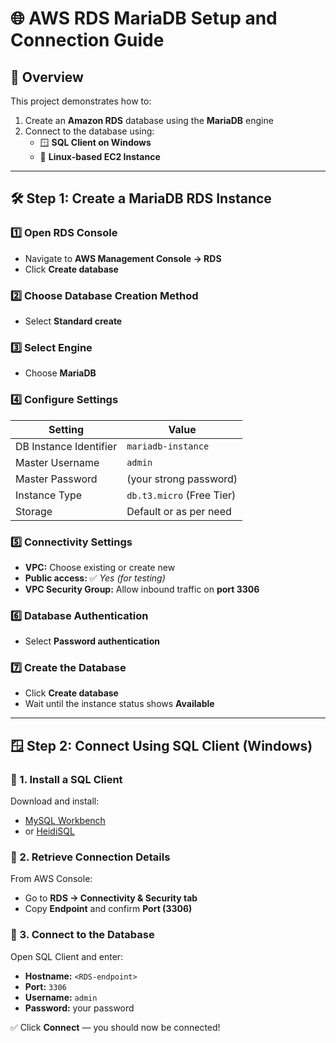 # 🌐 AWS RDS MariaDB Setup and Connection Guide

## 🧩 Overview
This project demonstrates how to:
1. Create an **Amazon RDS** database using the **MariaDB** engine  
2. Connect to the database using:
   - 🪟 **SQL Client on Windows**
   - 🐧 **Linux-based EC2 Instance**

---

## 🛠️ Step 1: Create a MariaDB RDS Instance

### 1️⃣ Open RDS Console
- Navigate to **AWS Management Console → RDS**
- Click **Create database**

### 2️⃣ Choose Database Creation Method
- Select **Standard create**

### 3️⃣ Select Engine
- Choose **MariaDB**

### 4️⃣ Configure Settings
| Setting | Value |
|----------|--------|
| DB Instance Identifier | `mariadb-instance` |
| Master Username | `admin` |
| Master Password | (your strong password) |
| Instance Type | `db.t3.micro` (Free Tier) |
| Storage | Default or as per need |

### 5️⃣ Connectivity Settings
- **VPC:** Choose existing or create new  
- **Public access:** ✅ *Yes (for testing)*  
- **VPC Security Group:** Allow inbound traffic on **port 3306**

### 6️⃣ Database Authentication
- Select **Password authentication**

### 7️⃣ Create the Database
- Click **Create database**
- Wait until the instance status shows **Available**

---

## 🪟 Step 2: Connect Using SQL Client (Windows)

### 🔹 1. Install a SQL Client
Download and install:
- [MySQL Workbench](https://dev.mysql.com/downloads/workbench/)
- or [HeidiSQL](https://www.heidisql.com/download.php)

### 🔹 2. Retrieve Connection Details
From AWS Console:
- Go to **RDS → Connectivity & Security tab**
- Copy **Endpoint** and confirm **Port (3306)**

### 🔹 3. Connect to the Database
Open SQL Client and enter:
- **Hostname:** `<RDS-endpoint>`
- **Port:** `3306`
- **Username:** `admin`
- **Password:** your password

✅ Click **Connect** — you should now be connected!

